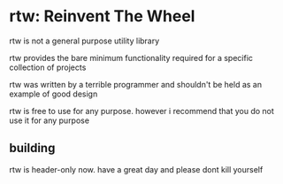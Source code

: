 # rtw: Reinvent The Wheel

rtw is not a general purpose utility library

rtw provides the bare minimum functionality required for a specific collection of projects

rtw was written by a terrible programmer and shouldn't be held as an example of good design

rtw is free to use for any purpose. however i recommend that you do not use it for any purpose

## building

rtw is header-only now. have a great day and please dont kill yourself

